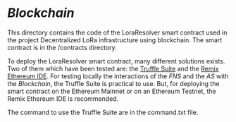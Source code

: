 # _Blockchain_

This directory contains the code of the LoraResolver smart contract used in the project Decentralized LoRa infrastructure using blockchain. The smart contract is in the /contracts directory.

To deploy the LoraResolver smart contract, many different solutions exists. Two of them which have been tested are: the [Truffle Suite](https://www.trufflesuite.com/) and the [Remix Ethereum IDE](https://remix.ethereum.org/). For testing locally the interactions of the _FNS_ and the _AS_ with the _Blockchain_, the Truffle Suite is practical to use. But, for deploying the smart contract on the Ethereum Mainnet or on an Ethereum Testnet, the Remix Ethereum IDE is recommended.

The command to use the Truffle Suite are in the command.txt file.
